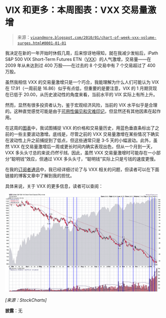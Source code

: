 <!--yml

分类：未分类

日期：2024-05-18 17:17:44

-->

# VIX 和更多：本周图表：VXX 交易量激增

> 来源：[`vixandmore.blogspot.com/2010/01/chart-of-week-vxx-volume-surges.html#0001-01-01`](http://vixandmore.blogspot.com/2010/01/chart-of-week-vxx-volume-surges.html#0001-01-01)

我决定在新的一年开始时休假几周，后来惊讶地得知，就在我减少发帖后，iPath S&P 500 VIX Short-Term Futures ETN（[VXX](http://vixandmore.blogspot.com/search/label/VXX)）的人气激增，交易量——在 2009 年从未达到过 400 万股——在过去的 8 个交易中有 7 个交易超过了 400 万股。

虽然我相信 VXX 的交易量激增只是一个巧合，我能理解为什么人们可能认为 VIX 在 17.91（一周前是 16.86）似乎有点低，但重要的是要注意，VIX 的 1 月期货现在已低于 20.00，从历史波动性的角度来看，当前水平的 VIX 实际上有所上升。

然而，显然有很多投资者认为，鉴于宏观经济风险，当前的 VIX 水平似乎是合理的。这种直觉感觉可能是由于[可用性偏见和灾难印记](http://vixandmore.blogspot.com/2009/11/availability-bias-and-disaster.html)，但显然还有其他因素在起作用。

在这周的[图表](http://vixandmore.blogspot.com/search/label/chart%20of%20the%20week)中，我试图捕捉 VXX 的价格和交易量历史，用蓝色垂直条标出了之前的一些主要波动激增。底线是，尽管之前的 VXX 交易量激增在某些情况下确实在波动性上升之前捕捉到了低点，但这些通常只是 3-5 天的小幅波动。此外，虽然 VXX 在交易量激增后一周或更长时间内确实表现出色，但从一个月到一天，VXX 多头头寸总的来说*仍然亏钱*。因此，虽然 VXX 交易量激增时可能存在一小部分“聪明钱”效应，但通过 VXX 多头头寸，“聪明钱”实际上只是亏钱的速度更慢。

在我的[订阅者通讯](http://vixandmoresubscriber.blogspot.com/)中，我已经详细讨论了与 VXX 相关的问题，但读者可以在下面链接的博客文章中了解到我的担忧。

具体来说，关于 VXX 的更多信息，读者可以查阅：

![](img/4ffe3ba15638e48405d67ed9d82d3934.png)

*[来源：StockCharts]*

**披露**：无
